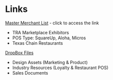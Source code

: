 # Links

[Master Merchant List](https://docs.google.com/spreadsheets/d/15F_HB685YNcJHvBqLRsvkjHGKzlGWvQhFUl6IIuqI-k/edit#gid=2143536379) - click to access the link
* TRA Marketplace Exhibitors
* POS Type: SquareUp, Aloha, Micros
* Texas Chain Restaurants

[DropBox Files](https://drive.google.com/folderview?id=0B11xuNhidm5zd2xNbVVaQTNmMWM&usp=sharing)
* Design Assets (Marketing & Product)
* Industry Resources (Loyalty & Restaurant POS)
* Sales Documents




